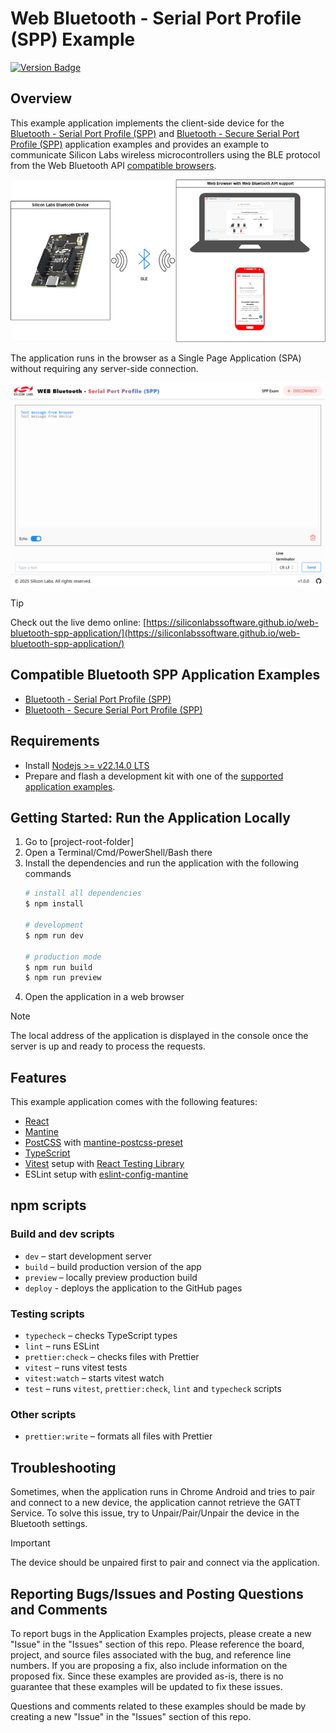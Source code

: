 # Web Bluetooth - Serial Port Profile (SPP) Example
[![Version Badge](https://img.shields.io/badge/v1.0.0-green)](https://github.com/SiliconLabsSoftware/web-bluetooth-spp-application/releases)

## Overview

This example application implements the client-side device for the [Bluetooth - Serial Port Profile (SPP)](https://github.com/SiliconLabs/bluetooth_applications/tree/master/bluetooth_serial_port_profile) and [Bluetooth - Secure Serial Port Profile (SPP)](https://github.com/SiliconLabs/bluetooth_applications/tree/master/bluetooth_secure_spp_over_ble) application examples and provides an example to communicate Silicon Labs wireless microcontrollers using the BLE protocol from the Web Bluetooth API [compatible browsers](https://developer.mozilla.org/en-US/docs/Web/API/Web_Bluetooth_API#browser_compatibility).


![Overview](./docs/overview.png)

The application runs in the browser as a Single Page Application (SPA) without requiring any server-side connection. 

![Screenshot](./docs/screenshot.png)

> [!TIP]
Check out the live demo online: [https://siliconlabssoftware.github.io/web-bluetooth-spp-application/](https://siliconlabssoftware.github.io/web-bluetooth-spp-application/)

## Compatible Bluetooth SPP Application Examples
- [Bluetooth - Serial Port Profile (SPP)](https://github.com/SiliconLabs/bluetooth_applications/tree/master/bluetooth_serial_port_profile)
- [Bluetooth - Secure Serial Port Profile (SPP)](https://github.com/SiliconLabs/bluetooth_applications/tree/master/bluetooth_secure_spp_over_ble)

## Requirements
- Install [Nodejs >= v22.14.0 LTS](https://nodejs.org/en/download) 
- Prepare and flash a development kit with one of the [supported application examples](#compatible-bluetooth-spp-application-examples).

## Getting Started: Run the Application Locally

 1. Go to [project-root-folder]
 2. Open a Terminal/Cmd/PowerShell/Bash there
 3. Install the dependencies and run the application with the following commands
    ```bash
    # install all dependencies
    $ npm install

    # development
    $ npm run dev

    # production mode
    $ npm run build
    $ npm run preview
    ```
 4. Open the application in a web browser
> [!NOTE]  
> The local address of the application is displayed in the console once the server is up and ready to process the requests.
     
## Features

This example application comes with the following features:

- [React](https://react.dev/)
- [Mantine](https://mantine.dev/)
- [PostCSS](https://postcss.org/) with [mantine-postcss-preset](https://mantine.dev/styles/postcss-preset)
- [TypeScript](https://www.typescriptlang.org/)
- [Vitest](https://vitest.dev/) setup with [React Testing Library](https://testing-library.com/docs/react-testing-library/intro)
- ESLint setup with [eslint-config-mantine](https://github.com/mantinedev/eslint-config-mantine)

## npm scripts

### Build and dev scripts

- `dev` – start development server
- `build` – build production version of the app
- `preview` – locally preview production build
- `deploy` - deploys the application to the GitHub pages

### Testing scripts

- `typecheck` – checks TypeScript types
- `lint` – runs ESLint
- `prettier:check` – checks files with Prettier
- `vitest` – runs vitest tests
- `vitest:watch` – starts vitest watch
- `test` – runs `vitest`, `prettier:check`, `lint` and `typecheck` scripts

### Other scripts

- `prettier:write` – formats all files with Prettier

## Troubleshooting

Sometimes, when the application runs in Chrome Android and tries to pair and connect to a new device, the application cannot retrieve the GATT Service. To solve this issue, try to Unpair/Pair/Unpair the device in the Bluetooth settings. 

> [!IMPORTANT]  
> The device should be unpaired first to pair and connect via the application.


## Reporting Bugs/Issues and Posting Questions and Comments

To report bugs in the Application Examples projects, please create a new "Issue" in the "Issues" section of this repo. Please reference the board, project, and source files associated with the bug, and reference line numbers. If you are proposing a fix, also include information on the proposed fix. Since these examples are provided as-is, there is no guarantee that these examples will be updated to fix these issues.

Questions and comments related to these examples should be made by creating a new "Issue" in the "Issues" section of this repo.